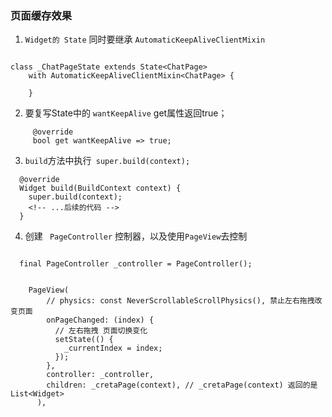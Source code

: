 ### 页面缓存效果

1. `Widget的 State` 同时要继承 `AutomaticKeepAliveClientMixin`
```

class _ChatPageState extends State<ChatPage>
    with AutomaticKeepAliveClientMixin<ChatPage> {

    }
```

2. 要复写State中的 `wantKeepAlive` get属性返回true；
```
     @override
     bool get wantKeepAlive => true; 
```

3. `build`方法中执行` super.build(context);`
```
  @override
  Widget build(BuildContext context) {
    super.build(context);
    <!-- ...后续的代码 -->
  }
```
4. 创建 ` PageController` 控制器，以及使用`PageView`去控制
```

  final PageController _controller = PageController();


    PageView(
        // physics: const NeverScrollableScrollPhysics(), 禁止左右拖拽改变页面
        onPageChanged: (index) {
          // 左右拖拽 页面切换变化
          setState(() {
            _currentIndex = index;
          });
        },
        controller: _controller,
        children: _cretaPage(context), // _cretaPage(context) 返回的是 List<Widget>  
      ),


```

